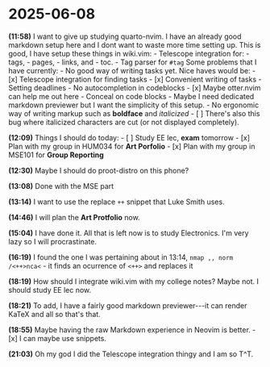 
# 2025-06-08

__(11:58)__ I want to give up studying quarto-nvim.
            I have an already good markdown setup here
            and I dont want to waste more time setting up.
            This is good, I have setup these things in wiki.vim:
                - Telescope integration for:
                    - tags, 
                    - pages, 
                    - links, and
                    - toc.
                - Tag parser for `#tag`
            Some problems that I have currently:
                - No good way of writing tasks yet. Nice haves would be:
                    - [x] Telescope integration for finding tasks
                    - [x] Convenient writing of tasks
                    - Setting deadlines
                - No autocompletion in codeblocks
                    - [x] Maybe otter.nvim can help me out here 
                - Conceal on code blocks
                    - Maybe I need dedicated markdown previewer
                      but I want the simplicity of this setup.
                - No ergonomic way of writing markup such as **boldface**
                  and *italicized*
                    - [ ] There's also this bug where italicized characters are cut (or not displayed completely).

__(12:09)__ Things I should do today:
                - [ ] Study EE lec, **exam** tomorrow
                - [x] Plan with my group in HUM034 for **Art Porfolio**
                - [x] Plan with my group in MSE101 for **Group Reporting**

__(12:30)__ Maybe I should do proot-distro on this phone?

__(13:08)__ Done with the MSE part

__(13:14)__ I want to use the replace `++` snippet that
            Luke Smith uses.

__(14:46)__ I will plan the **Art Protfolio** now.

__(15:04)__ I have done it. All that is left now is to study Electronics.
            I'm very lazy so I will procrastinate.

__(16:19)__ I found the one I was pertaining about in 13:14,
            `nmap ,, norm /<++>nca<`
                - it finds an ocurrence of `<++>` and replaces it

__(18:19)__ How should I integrate wiki.vim with my college notes?
            Maybe not. I should study EE lec now.

__(18:21)__ To add, I have a fairly good markdown previewer---it can
            render KaTeX and all so that's that.

__(18:55)__ Maybe having the raw Markdown experience in Neovim is better.
            - [x] I can maybe use snippets.

__(21:03)__ Oh my god I did the Telescope integration thingy and I am so T^T.
